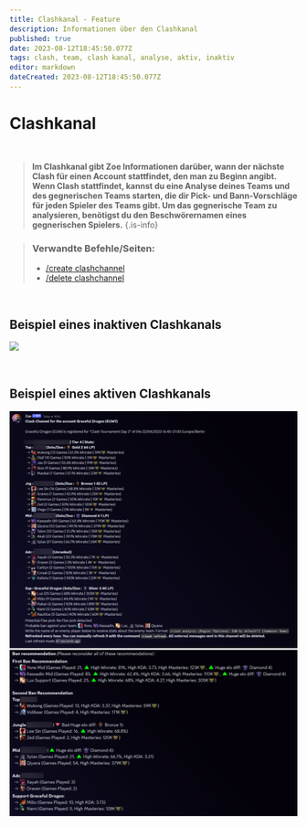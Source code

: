 ```yaml
---
title: Clashkanal - Feature
description: Informationen über den Clashkanal
published: true
date: 2023-08-12T18:45:50.077Z
tags: clash, team, clash kanal, analyse, aktiv, inaktiv
editor: markdown
dateCreated: 2023-08-12T18:45:50.077Z
---
```


# Clashkanal

<br>

>**Im Clashkanal gibt Zoe Informationen darüber, wann der nächste Clash für einen Account stattfindet, den man zu Beginn angibt. Wenn Clash stattfindet, kannst du eine Analyse deines Teams und des gegnerischen Teams starten, die dir Pick- und Bann-Vorschläge für jeden Spieler des Teams gibt. Um das gegnerische Team zu analysieren, benötigst du den Beschwörernamen eines gegnerischen Spielers.** 
>{.is-info}


>### Verwandte Befehle/Seiten:
>-   [/create clashchannel](/en/commands/create/clashChannel/)
>-   [/delete clashchannel](/en/commands/delete/clashChannel/)

<br>

## Beispiel eines inaktiven Clashkanals

![](/new_clashinactive.png)

<br>

## Beispiel eines aktiven Clashkanals

![new_clash_analysis.png](/new_clash_analysis.png)
![new_clash_analysis_bans.png](/new_clash_analysis_bans.png)